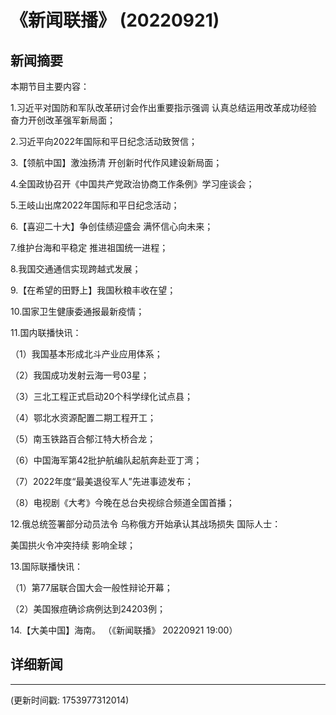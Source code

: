 # 《新闻联播》 (20220921)

## 新闻摘要

本期节目主要内容：


1.习近平对国防和军队改革研讨会作出重要指示强调 认真总结运用改革成功经验 奋力开创改革强军新局面；


2.习近平向2022年国际和平日纪念活动致贺信；


3.【领航中国】激浊扬清 开创新时代作风建设新局面；


4.全国政协召开《中国共产党政治协商工作条例》学习座谈会；


5.王岐山出席2022年国际和平日纪念活动；


6.【喜迎二十大】争创佳绩迎盛会 满怀信心向未来；


7.维护台海和平稳定 推进祖国统一进程；


8.我国交通通信实现跨越式发展；


9.【在希望的田野上】我国秋粮丰收在望；


10.国家卫生健康委通报最新疫情；


11.国内联播快讯：


（1）我国基本形成北斗产业应用体系；


（2）我国成功发射云海一号03星；


（3）三北工程正式启动20个科学绿化试点县；


（4）鄂北水资源配置二期工程开工；


（5）南玉铁路百合郁江特大桥合龙；


（6）中国海军第42批护航编队起航奔赴亚丁湾；


（7）2022年度“最美退役军人”先进事迹发布；


（8）电视剧《大考》今晚在总台央视综合频道全国首播；


12.俄总统签署部分动员法令 乌称俄方开始承认其战场损失 国际人士：

美国拱火令冲突持续 影响全球；


13.国际联播快讯：


（1）第77届联合国大会一般性辩论开幕；


（2）美国猴痘确诊病例达到24203例；


14.【大美中国】海南。
（《新闻联播》 20220921 19:00）

## 详细新闻

---

(更新时间戳: 1753977312014)

